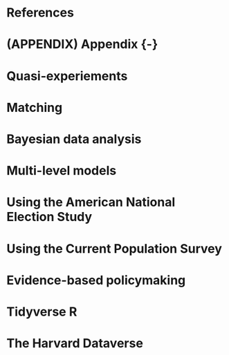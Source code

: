# References

<div id="refs"></div>

# (APPENDIX) Appendix {-} 

# Quasi-experiements

# Matching

# Bayesian data analysis

# Multi-level models

# Using the American National Election Study

# Using the Current Population Survey

# Evidence-based policymaking

# Tidyverse R

# The Harvard Dataverse  
